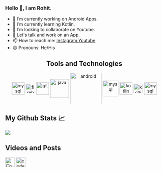 ### Hello 👋, I am Rohit.

- 🔭 I’m currently working on Android Apps.
- 🌱 I’m currently learning Kotlin.
- 👯 I’m looking to collaborate on Youtube.
- 💬 Let's talk and work on an App.
- 📫 How to reach me: [Instagram](https://www.instagram.com/code2develop),[Youtube](https://www.youtube.com/channel/UC63I2ZUbKkeQRXqnyB0BOQA?view_as=subscriber)
- 😄 Pronouns: He/His

<p align="center">
<h2 align="center">Tools and Technologies</h2></p>

<p align="center"> <a target="_blank"> <img align="middle" src="https://devicons.github.io/devicon/devicon.git/icons/mysql/mysql-original-wordmark.svg" alt="mysql" width="40" height="40"/> </a <a target="_blank"> <img align="middle" src="https://www.vectorlogo.zone/logos/firebase/firebase-icon.svg" alt="firebase" width="30" height="30"/> </a> 
<a  target="_blank"> <img align="middle" src="https://www.vectorlogo.zone/logos/git-scm/git-scm-icon.svg" alt="git" width="40" height="40"/> </a> 
<a  target="_blank"> <img align="middle" src="https://devicons.github.io/devicon/devicon.git/icons/java/java-original-wordmark.svg" alt="java" width="60" height="60"/> </a> 
<a  target="_blank"> <img align="middle" src="https://devicons.github.io/devicon/devicon.git/icons/android/android-original-wordmark.svg" alt="android" width="100" height="100"/> </a>
<a  target="_blank"> <img align="middle" src="https://images.sftcdn.net/images/t_app-logo-xl,f_auto/p/6733828e-96d0-11e6-9952-00163ec9f5fa/32274612/camtasia-32274612.png" alt="mysql" width="50" height="50"/> </a>
<a  target="_blank"> <img align="middle" src="https://www.vectorlogo.zone/logos/kotlinlang/kotlinlang-icon.svg" alt="kotlin" width="40" height="40"/> </a> 
<a target="_blank"> <img align="middle" src="https://www.flaticon.com/svg/static/icons/svg/688/688066.svg" alt="kotlin" width="30" height="30"/> </a> 
<a  target="_blank"> <img align="middle" src="https://devicons.github.io/devicon/devicon.git/icons/mysql/mysql-original-wordmark.svg" alt="mysql" width="40" height="40"/> </a>
  
  
</p>



## My Github Stats &#x1f4c8;
<img src="https://github-readme-stats.vercel.app/api?username=Rohitohlyan66&&show_icons=true&title_color=ffffff&icon_color=FFFF00&text_color=d2d2d2&bg_color=292929"/>






<p>
<h2>Videos and Posts</h2></p>
<p>  <a href="https://www.youtube.com/channel/UC63I2ZUbKkeQRXqnyB0BOQA" target="blank"><img align="middle" src="https://www.flaticon.com/svg/static/icons/svg/1384/1384060.svg" alt="Code 2 Develop" height="30" width="30" /></a>
<a href="https://instagram.com/code2develop" target="blank"><img align="middle" src="https://www.flaticon.com/svg/static/icons/svg/1384/1384063.svg" alt="code.fun" height="30" width="30" /></a></p>
